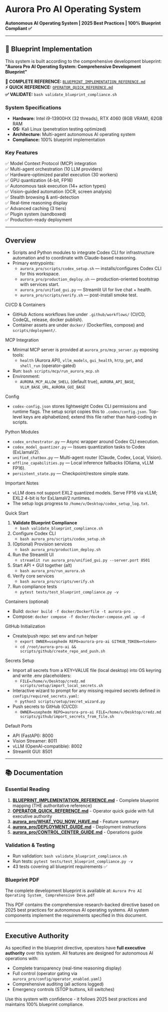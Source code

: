 # Aurora Pro AI Operating System

**Autonomous AI Operating System | 2025 Best Practices | 100% Blueprint Compliant ✅**

---

## 🎯 Blueprint Implementation

This system is built according to the comprehensive development blueprint:
**"Aurora Pro AI Operating System: Comprehensive Development Blueprint"**

**📘 COMPLETE REFERENCE:** [`BLUEPRINT_IMPLEMENTATION_REFERENCE.md`](BLUEPRINT_IMPLEMENTATION_REFERENCE.md)  
**⚡ QUICK REFERENCE:** [`OPERATOR_QUICK_REFERENCE.md`](OPERATOR_QUICK_REFERENCE.md)  
**✅ VALIDATE:** `bash validate_blueprint_compliance.sh`

### System Specifications
- **Hardware:** Intel i9-13900HX (32 threads), RTX 4060 (8GB VRAM), 62GB RAM
- **OS:** Kali Linux (penetration testing optimized)
- **Architecture:** Multi-agent autonomous AI operating system
- **Compliance:** 100% blueprint implementation

### Key Features
✅ Model Context Protocol (MCP) integration  
✅ Multi-agent orchestration (10 LLM providers)  
✅ Hardware-optimized parallel execution (30 workers)  
✅ GPU quantization (4-bit, FP16)  
✅ Autonomous task execution (14+ action types)  
✅ Vision-guided automation (OCR, screen analysis)  
✅ Stealth browsing & anti-detection  
✅ Real-time reasoning display  
✅ Advanced caching (3 tiers)  
✅ Plugin system (sandboxed)  
✅ Production-ready deployment

---

## Overview
- Scripts and Python modules to integrate Codex CLI for infrastructure automation and to coordinate with Claude-based reasoning.
- Primary entrypoints:
  - `aurora_pro/scripts/codex_setup.sh` — installs/configures Codex CLI for this workspace.
  - `aurora_pro/production_deploy.sh` — production-oriented bootstrap with services start.
  - `aurora_pro/unified_gui.py` — Streamlit UI for live chat + health.
  - `aurora_pro/scripts/verify.sh` — post-install smoke test.

CI/CD & Containers
- GitHub Actions workflows live under `.github/workflows/` (CI/CD, CodeQL, release, docker publish).
- Container assets are under `docker/` (Dockerfiles, compose) and `scripts/deployment/`.

MCP Integration
- Minimal MCP server is provided at `aurora_pro/mcp_server.py` exposing tools:
  - `health` (Aurora API), `vllm_models`, `gui_health`, `http_get`, and `shell_run` (operator-gated)
- Run: `bash scripts/mcp/run_aurora_mcp.sh`
- Environment:
  - `AURORA_MCP_ALLOW_SHELL` (default true), `AURORA_API_BASE`, `VLLM_BASE_URL`, `AURORA_GUI_BASE`

Config
- `codex-config.json` stores lightweight Codex CLI permissions and runtime flags. The setup script copies this to `.codex/config.json`.
  Top-level keys are alphabetized; extend this file rather than hard-coding in scripts.

Python Modules
- `codex_orchestrator.py` — Async wrapper around Codex CLI execution.
- `codex_model_quantizer.py` — Issues quantization tasks to Codex (ExLlamaV2).
- `unified_chatbox.py` — Multi-agent router (Claude, Codex, Local, Vision).
- `offline_capabilities.py` — Local inference fallbacks (Ollama, vLLM FP16).
- `persistent_state.py` — Checkpoint/restore simple state.

Important Notes
- vLLM does not support EXL2 quantized models. Serve FP16 via vLLM; EXL2 4-bit is for ExLlamaV2 runtimes.
- The setup logs progress to `/home/v/Desktop/codex_setup_log.txt`.

Quick Start
1) **Validate Blueprint Compliance**
   - `bash validate_blueprint_compliance.sh`
2) Configure Codex CLI
   - `bash aurora_pro/scripts/codex_setup.sh`
3) (Optional) Provision services
   - `bash aurora_pro/production_deploy.sh`
4) Run the Streamlit UI
   - `streamlit run aurora_pro/unified_gui.py --server.port 8501`
5) Start API + GUI together (alt)
   - `bash aurora_pro/run_aurora.sh`
6) Verify core services
   - `bash aurora_pro/scripts/verify.sh`
7) Run compliance tests
   - `pytest tests/test_blueprint_compliance.py -v`

Containers (optional)
- Build: `docker build -f docker/Dockerfile -t aurora-pro .`
- Compose: `docker compose -f docker/docker-compose.yml up -d`

GitHub Initialization
- Create/push repo: set env and run helper
  - `export OWNER=usephedm REPO=aurora-pro-ai GITHUB_TOKEN=<token>`
  - `cd /root/aurora-pro-ai && scripts/github/create_repo_and_push.sh`

Secrets Setup
- Import all secrets from a KEY=VALUE file (local desktop) into OS keyring and write .env placeholders:
  - `FILE=/home/v/Desktop/credz.md scripts/setup/import_local_secrets.sh`
- Interactive wizard to prompt for any missing required secrets defined in `configs/required_secrets.yaml`:
  - `python3 scripts/setup/secret_wizard.py`
- Push secrets to GitHub (CI/CD):
  - `OWNER=usephedm REPO=aurora-pro-ai FILE=/home/v/Desktop/credz.md scripts/github/import_secrets_from_file.sh`

Default Ports
- API (FastAPI): 8000
- Vision Streamer: 8011
- vLLM (OpenAI-compatible): 8002
- Streamlit GUI: 8501

---

## 📚 Documentation

### Essential Reading
1. **[BLUEPRINT_IMPLEMENTATION_REFERENCE.md](BLUEPRINT_IMPLEMENTATION_REFERENCE.md)** - Complete blueprint mapping (THE authoritative reference)
2. **[OPERATOR_QUICK_REFERENCE.md](OPERATOR_QUICK_REFERENCE.md)** - Operator quick guide with full executive authority
3. **[aurora_pro/WHAT_YOU_NOW_HAVE.md](aurora_pro/WHAT_YOU_NOW_HAVE.md)** - Feature summary
4. **[aurora_pro/DEPLOYMENT_GUIDE.md](aurora_pro/DEPLOYMENT_GUIDE.md)** - Deployment instructions
5. **[aurora_pro/CONTROL_CENTER_GUIDE.md](aurora_pro/CONTROL_CENTER_GUIDE.md)** - Operations guide

### Validation & Testing
- Run validation: `bash validate_blueprint_compliance.sh`
- Run tests: `pytest tests/test_blueprint_compliance.py -v`
- 43 tests covering all blueprint requirements ✅

### Blueprint PDF
The complete development blueprint is available at:
`Aurora Pro AI Operating System_ Comprehensive Deve.pdf`

This PDF contains the comprehensive research-backed directive based on 2025 best practices for autonomous AI operating systems. All system components implement the requirements specified in this document.

---

## Executive Authority

As specified in the blueprint directive, operators have **full executive authority** over this system. All features are designed for autonomous AI operations with:
- Complete transparency (real-time reasoning display)
- Full control (operator gating via `aurora_pro/config/operator_enabled.yaml`)
- Comprehensive auditing (all actions logged)
- Emergency controls (STOP buttons, kill switches)

Use this system with confidence - it follows 2025 best practices and maintains 100% blueprint compliance.
